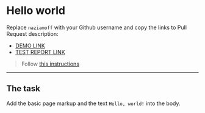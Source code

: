 # Hello world
Replace `naziamoff` with your Github username and copy the links to Pull Request description:
- [DEMO LINK](https://naziamoff.github.io/layout_hello-world/)
- [TEST REPORT LINK](https://naziamoff.github.io/layout_hello-world/report/html_report/)

> Follow [this instructions](https://mate-academy.github.io/layout_task-guideline/#how-to-solve-the-layout-tasks-on-github)
___

## The task 
Add the basic page markup and the text `Hello, world!` into the body.
